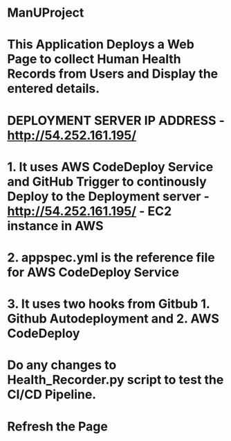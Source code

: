 # ManUProject
# This Application Deploys a Web Page to collect Human Health Records from Users and Display the entered details.

#                 DEPLOYMENT SERVER IP ADDRESS - http://54.252.161.195/ 


# 1. It uses AWS CodeDeploy Service and GitHub Trigger to continously Deploy to the Deployment server - http://54.252.161.195/ - EC2 instance in AWS
# 2. appspec.yml is the reference file for AWS CodeDeploy Service
# 3. It uses two hooks from Gitbub 1. Github Autodeployment and 2. AWS CodeDeploy

# Do any changes to Health_Recorder.py script to test the CI/CD Pipeline.
# Refresh the Page

